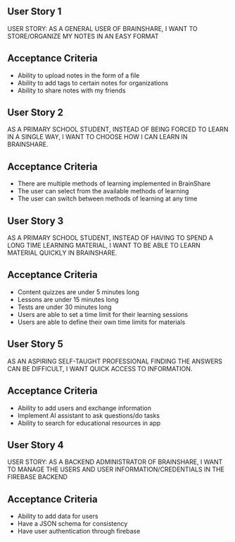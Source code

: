 ## User Story 1
USER STORY: AS A GENERAL USER OF BRAINSHARE, I WANT TO STORE/ORGANIZE MY NOTES IN AN EASY FORMAT

## Acceptance Criteria
* Ability to upload notes in the form of a file
* Ability to add tags to certain notes for organizations
* Ability to share notes with my friends

## User Story 2
AS A PRIMARY SCHOOL STUDENT, INSTEAD OF BEING FORCED TO LEARN IN A SINGLE WAY, I WANT TO CHOOSE HOW I CAN LEARN IN BRAINSHARE.

## Acceptance Criteria
* There are multiple methods of learning implemented in BrainShare
* The user can select from the available methods of learning
* The user can switch between methods of learning at any time

## User Story 3
AS A PRIMARY SCHOOL STUDENT, INSTEAD OF HAVING TO SPEND A LONG TIME LEARNING MATERIAL, I WANT TO BE ABLE TO LEARN MATERIAL QUICKLY IN BRAINSHARE.

## Acceptance Criteria
* Content quizzes are under 5 minutes long
* Lessons are under 15 minutes long
* Tests are under 30 minutes long
* Users are able to set a time limit for their learning sessions
* Users are able to define their own time limits for materials

## User Story 5
AS AN ASPIRING SELF-TAUGHT PROFESSIONAL FINDING THE ANSWERS CAN BE DIFFICULT, I WANT QUICK ACCESS TO INFORMATION.

## Acceptance Criteria
* Ability to add users and exchange information
* Implement AI assistant to ask questions/do tasks
* Ability to search for educational resources in app

## User Story 4
USER STORY: AS A BACKEND ADMINISTRATOR OF BRAINSHARE, I WANT TO MANAGE THE USERS AND USER INFORMATION/CREDENTIALS IN THE FIREBASE BACKEND

## Acceptance Criteria
* Ability to add data for users
* Have a JSON schema for consistency
* Have user authentication through firebase
